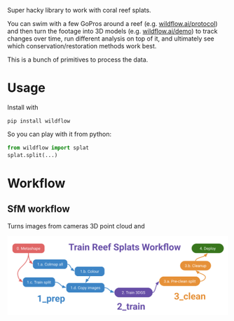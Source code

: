 Super hacky library to work with coral reef splats.

You can swim with a few GoPros around a reef (e.g. [wildflow.ai/protocol](https://wildflow.ai/protocol)) and then turn the footage into 3D models (e.g. [wildflow.ai/demo](https://wildflow.ai/demo)) to track changes over time, run different analysis on top of it, and ultimately see which conservation/restoration methods work best.

This is a bunch of primitives to process the data.

# Usage
Install with
```
pip install wildflow
```
So you can play with it from python:
```py
from wildflow import splat
splat.split(...)
```
# Workflow

## SfM workflow
Turns images from cameras 3D point cloud and 

![](/images/wildflow-3dgs-wf.svg)
